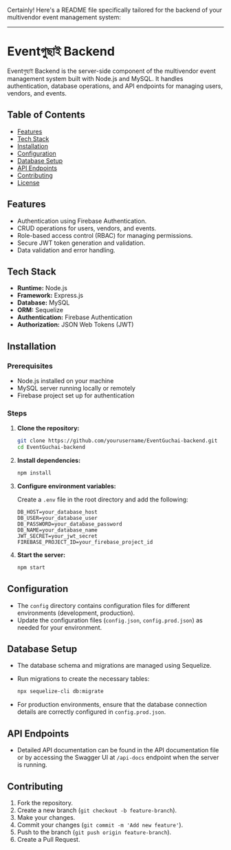 Certainly! Here's a README file specifically tailored for the backend of your multivendor event management system:

---

# Eventগুছাই Backend

Eventগুছাই Backend is the server-side component of the multivendor event management system built with Node.js and MySQL. It handles authentication, database operations, and API endpoints for managing users, vendors, and events.

## Table of Contents

- [Features](#features)
- [Tech Stack](#tech-stack)
- [Installation](#installation)
- [Configuration](#configuration)
- [Database Setup](#database-setup)
- [API Endpoints](#api-endpoints)
- [Contributing](#contributing)
- [License](#license)

## Features

- Authentication using Firebase Authentication.
- CRUD operations for users, vendors, and events.
- Role-based access control (RBAC) for managing permissions.
- Secure JWT token generation and validation.
- Data validation and error handling.

## Tech Stack

- **Runtime:** Node.js
- **Framework:** Express.js
- **Database:** MySQL
- **ORM:** Sequelize
- **Authentication:** Firebase Authentication
- **Authorization:** JSON Web Tokens (JWT)

## Installation

### Prerequisites

- Node.js installed on your machine
- MySQL server running locally or remotely
- Firebase project set up for authentication

### Steps

1. **Clone the repository:**

   ```bash
   git clone https://github.com/yourusername/EventGuchai-backend.git
   cd EventGuchai-backend
   ```

2. **Install dependencies:**

   ```bash
   npm install
   ```

3. **Configure environment variables:**

   Create a `.env` file in the root directory and add the following:

   ```env
   DB_HOST=your_database_host
   DB_USER=your_database_user
   DB_PASSWORD=your_database_password
   DB_NAME=your_database_name
   JWT_SECRET=your_jwt_secret
   FIREBASE_PROJECT_ID=your_firebase_project_id
   ```

4. **Start the server:**

   ```bash
   npm start
   ```

## Configuration

- The `config` directory contains configuration files for different environments (development, production).
- Update the configuration files (`config.json`, `config.prod.json`) as needed for your environment.

## Database Setup

- The database schema and migrations are managed using Sequelize.
- Run migrations to create the necessary tables:

  ```bash
  npx sequelize-cli db:migrate
  ```

- For production environments, ensure that the database connection details are correctly configured in `config.prod.json`.

## API Endpoints

- Detailed API documentation can be found in the API documentation file or by accessing the Swagger UI at `/api-docs` endpoint when the server is running.

## Contributing

1. Fork the repository.
2. Create a new branch (`git checkout -b feature-branch`).
3. Make your changes.
4. Commit your changes (`git commit -m 'Add new feature'`).
5. Push to the branch (`git push origin feature-branch`).
6. Create a Pull Request.
